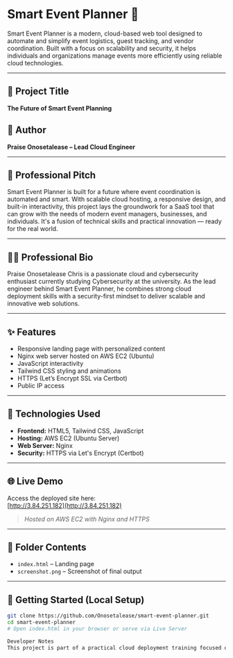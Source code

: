 # Smart Event Planner 🚀

Smart Event Planner is a modern, cloud-based web tool designed to automate and simplify event logistics, guest tracking, and vendor coordination. Built with a focus on scalability and security, it helps individuals and organizations manage events more efficiently using reliable cloud technologies.

---

## 📌 Project Title  
**The Future of Smart Event Planning**

## 👤 Author  
**Praise Onosetalease – Lead Cloud Engineer**

---

## 💼 Professional Pitch

Smart Event Planner is built for a future where event coordination is automated and smart. With scalable cloud hosting, a responsive design, and built-in interactivity, this project lays the groundwork for a SaaS tool that can grow with the needs of modern event managers, businesses, and individuals. It's a fusion of technical skills and practical innovation — ready for the real world.

---

## 👨‍💻 Professional Bio

Praise Onosetalease Chris is a passionate cloud and cybersecurity enthusiast currently studying Cybersecurity at the university. As the lead engineer behind Smart Event Planner, he combines strong cloud deployment skills with a security-first mindset to deliver scalable and innovative web solutions.

---

## ✨ Features

- Responsive landing page with personalized content
- Nginx web server hosted on AWS EC2 (Ubuntu)
- JavaScript interactivity
- Tailwind CSS styling and animations
- HTTPS (Let’s Encrypt SSL via Certbot)
- Public IP access

---

## 🧰 Technologies Used

- **Frontend:** HTML5, Tailwind CSS, JavaScript  
- **Hosting:** AWS EC2 (Ubuntu Server)  
- **Web Server:** Nginx  
- **Security:** HTTPS via Let's Encrypt (Certbot)  

---

## 🌐 Live Demo

Access the deployed site here:  
[http://3.84.251.182](http://3.84.251.182)
> *Hosted on AWS EC2 with Nginx and HTTPS*

---

## 📂 Folder Contents

- `index.html` – Landing page
- `screenshot.png` – Screenshot of final output

---

## 🚀 Getting Started (Local Setup)

```bash
git clone https://github.com/Onosetalease/smart-event-planner.git
cd smart-event-planner
# Open index.html in your browser or serve via Live Server

Developer Notes
This project is part of a practical cloud deployment training focused on learning real-world deployment strategies using open-source tools and modern development practices.

